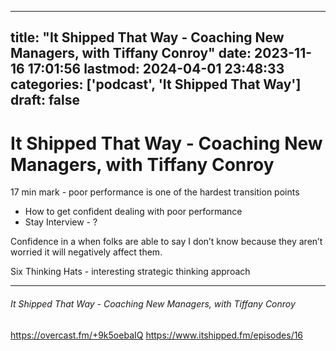 
---
title: "It Shipped That Way - Coaching New Managers, with Tiffany Conroy"
date: 2023-11-16 17:01:56
lastmod: 2024-04-01 23:48:33
categories: ['podcast', 'It Shipped That Way']
draft: false
---


# It Shipped That Way - Coaching New Managers, with Tiffany Conroy
17 min mark - poor performance is one of the hardest transition points
* How to get confident dealing with poor performance
* Stay Interview - ?

Confidence in a when folks are able to say I don’t know because they aren’t worried it will negatively affect them.

Six Thinking Hats - interesting strategic thinking approach 

---
###### It Shipped That Way - Coaching New Managers, with Tiffany Conroy

https://overcast.fm/+9k5oebaIQ
https://www.itshipped.fm/episodes/16

<!-- #public -->
<!-- #podcast -->
<!-- #It Shipped That Way# -->

<!-- {BearID:F740FF97-7724-4235-A833-FC68B821BCEF} -->
